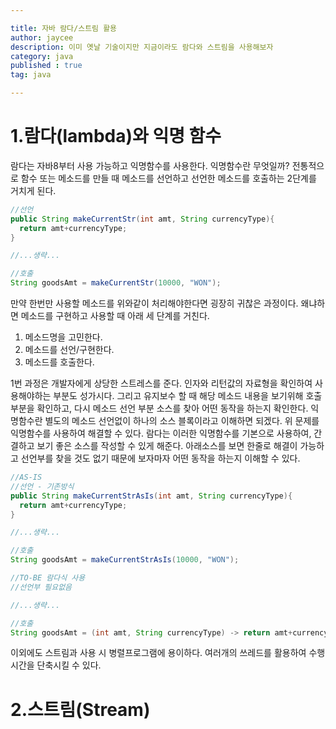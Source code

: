```yaml
---

title: 자바 람다/스트림 활용
author: jaycee
description: 이미 옛날 기술이지만 지금이라도 람다와 스트림을 사용해보자
category: java
published : true
tag: java

---
```


# 1.람다(lambda)와 익명 함수
람다는 자바8부터 사용 가능하고 익명함수를 사용한다.
익명함수란 무엇일까?
전통적으로 함수 또는 메소드를 만들 때 메소드를 선언하고 선언한 메소드를 호출하는 2단계를 거치게 된다.

```java 
//선언
public String makeCurrentStr(int amt, String currencyType){
  return amt+currencyType; 
}

//...생략...

//호출
String goodsAmt = makeCurrentStr(10000, "WON");
```

만약 한번만 사용할 메소드를 위와같이 처리해야한다면 굉장히 귀찮은 과정이다. 왜냐하면 메소드를 구현하고 사용할 때 아래 세 단계를 거친다.
1. 메소드명을 고민한다.
2. 메소드를 선언/구현한다.
3. 메소드를 호출한다.

1번 과정은 개발자에게 상당한 스트레스를 준다. 인자와 리턴값의 자료형을 확인하여 사용해야하는 부분도 성가시다.
그리고 유지보수 할 때 해당 메소드 내용을 보기위해 호출 부분을 확인하고, 다시 메소드 선언 부분 소스를 찾아 어떤 동작을 하는지 확인한다.
익명함수란 별도의 메소드 선언없이 하나의 소스 블록이라고 이해하면 되겠다. 위 문제를 익명함수를 사용하여 해결할 수 있다.
람다는 이러한 익명함수를 기본으로 사용하여, 간결하고 보기 좋은 소스를 작성할 수 있게 해준다.
아래소스를 보면 한줄로 해결이 가능하고 선언부를 찾을 것도 없기 때문에 보자마자 어떤 동작을 하는지 이해할 수 있다.
```java 
//AS-IS
//선언 - 기존방식
public String makeCurrentStrAsIs(int amt, String currencyType){
  return amt+currencyType; 
}

//...생략...

//호출
String goodsAmt = makeCurrentStrAsIs(10000, "WON");

//TO-BE 람다식 사용
//선언부 필요없음

//...생략...

//호출
String goodsAmt = (int amt, String currencyType) -> return amt+currencyType;
```

이외에도 스트림과 사용 시 병렬프로그램에 용이하다. 여러개의 쓰레드를 활용하여 수행시간을 단축시킬 수 있다.


# 2.스트림(Stream)
